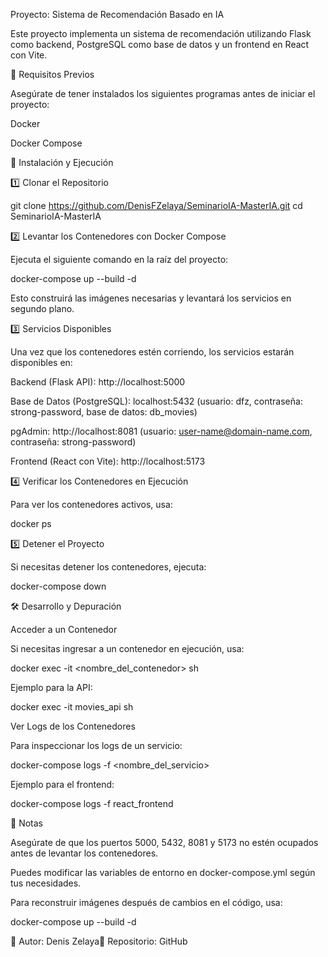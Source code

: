 Proyecto: Sistema de Recomendación Basado en IA

Este proyecto implementa un sistema de recomendación utilizando Flask como backend, PostgreSQL como base de datos y un frontend en React con Vite.

📌 Requisitos Previos

Asegúrate de tener instalados los siguientes programas antes de iniciar el proyecto:

Docker

Docker Compose

🚀 Instalación y Ejecución

1️⃣ Clonar el Repositorio

  git clone https://github.com/DenisFZelaya/SeminarioIA-MasterIA.git
  cd SeminarioIA-MasterIA

2️⃣ Levantar los Contenedores con Docker Compose

Ejecuta el siguiente comando en la raíz del proyecto:

  docker-compose up --build -d

Esto construirá las imágenes necesarias y levantará los servicios en segundo plano.

3️⃣ Servicios Disponibles

Una vez que los contenedores estén corriendo, los servicios estarán disponibles en:

Backend (Flask API): http://localhost:5000

Base de Datos (PostgreSQL): localhost:5432 (usuario: dfz, contraseña: strong-password, base de datos: db_movies)

pgAdmin: http://localhost:8081 (usuario: user-name@domain-name.com, contraseña: strong-password)

Frontend (React con Vite): http://localhost:5173

4️⃣ Verificar los Contenedores en Ejecución

Para ver los contenedores activos, usa:

  docker ps

5️⃣ Detener el Proyecto

Si necesitas detener los contenedores, ejecuta:

  docker-compose down

🛠 Desarrollo y Depuración

Acceder a un Contenedor

Si necesitas ingresar a un contenedor en ejecución, usa:

  docker exec -it <nombre_del_contenedor> sh

Ejemplo para la API:

  docker exec -it movies_api sh

Ver Logs de los Contenedores

Para inspeccionar los logs de un servicio:

  docker-compose logs -f <nombre_del_servicio>

Ejemplo para el frontend:

  docker-compose logs -f react_frontend

🎯 Notas

Asegúrate de que los puertos 5000, 5432, 8081 y 5173 no estén ocupados antes de levantar los contenedores.

Puedes modificar las variables de entorno en docker-compose.yml según tus necesidades.

Para reconstruir imágenes después de cambios en el código, usa:

  docker-compose up --build -d

📌 Autor: Denis Zelaya📌 Repositorio: GitHub